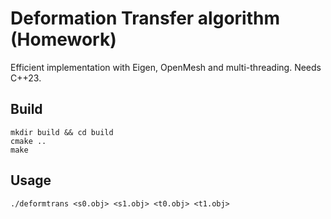 # Deformation Transfer algorithm (Homework)

Efficient implementation with Eigen, OpenMesh and multi-threading. Needs C++23.

## Build
```
mkdir build && cd build
cmake ..
make
```

## Usage
```
./deformtrans <s0.obj> <s1.obj> <t0.obj> <t1.obj>
```
